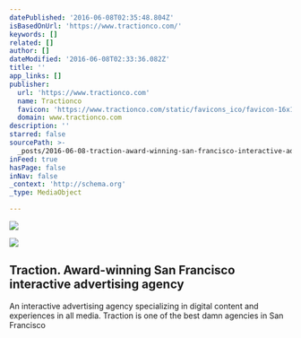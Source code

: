 ```yaml
---
datePublished: '2016-06-08T02:35:48.804Z'
isBasedOnUrl: 'https://www.tractionco.com/'
keywords: []
related: []
author: []
dateModified: '2016-06-08T02:33:36.082Z'
title: ''
app_links: []
publisher:
  url: 'https://www.tractionco.com'
  name: Tractionco
  favicon: 'https://www.tractionco.com/static/favicons_ico/favicon-16x16.png'
  domain: www.tractionco.com
description: ''
starred: false
sourcePath: >-
  _posts/2016-06-08-traction-award-winning-san-francisco-interactive-advertisin.md
inFeed: true
hasPage: false
inNav: false
_context: 'http://schema.org'
_type: MediaObject

---
```

![](https://the-grid-user-content.s3-us-west-2.amazonaws.com/53cb4c68-6a38-4286-b18c-ef6a528aef38.gif)

<article style=""><img src="https://www.tractionco.com/static/img/canvas.jpg" /><h1>Traction. Award-winning San Francisco interactive advertising agency</h1><p>An interactive advertising agency specializing in digital content and experiences in all media. Traction is one of the best damn agencies in San Francisco</p></article>